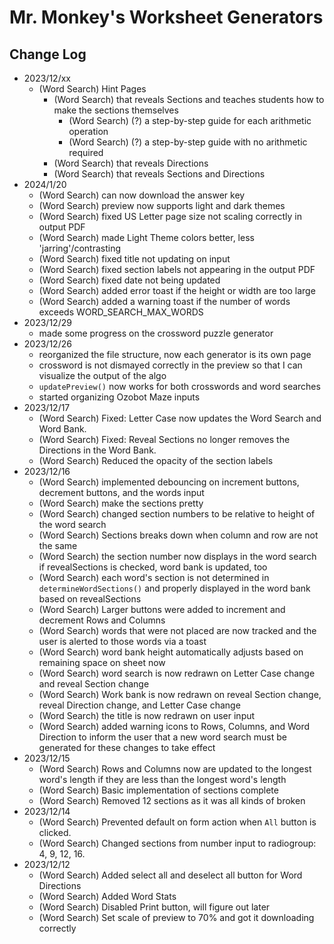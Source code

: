 # Mr. Monkey's Worksheet Generators

## Change Log
- 2023/12/xx
    - (Word Search) Hint Pages
        - (Word Search) that reveals Sections and teaches students how to make the sections themselves
            - (Word Search) (?) a step-by-step guide for each arithmetic operation
            - (Word Search) (?) a step-by-step guide with no arithmetic required
        - (Word Search) that reveals Directions
        - (Word Search) that reveals Sections and Directions
- 2024/1/20
    - (Word Search) can now download the answer key
    - (Word Search) preview now supports light and dark themes
    - (Word Search) fixed US Letter page size not scaling correctly in output PDF
    - (Word Search) made Light Theme colors better, less 'jarring'/contrasting
    - (Word Search) fixed title not updating on input
    - (Word Search) fixed section labels not appearing in the output PDF
    - (Word Search) fixed date not being updated
    - (Word Search) added error toast if the height or width are too large
    - (Word Search) added a warning toast if the number of words exceeds WORD_SEARCH_MAX_WORDS
- 2023/12/29
    - made some progress on the crossword puzzle generator
- 2023/12/26
    - reorganized the file structure, now each generator is its own page
    - crossword is not dismayed correctly in the preview so that I can visualize the output of the algo
    - `updatePreview()` now works for both crosswords and word searches
    - started organizing Ozobot Maze inputs
- 2023/12/17
    - (Word Search) Fixed: Letter Case now updates the Word Search and Word Bank.
    - (Word Search) Fixed: Reveal Sections no longer removes the Directions in the Word Bank.
    - (Word Search) Reduced the opacity of the section labels
- 2023/12/16
    - (Word Search) implemented debouncing on increment buttons, decrement buttons, and the words input
    - (Word Search) make the sections pretty
    - (Word Search) changed section numbers to be relative to height of the word search
    - (Word Search) Sections breaks down when column and row are not the same
    - (Word Search) the section number now displays in the word search if revealSections is checked, word bank is updated, too
    - (Word Search) each word's section is not determined in `determineWordSections()` and properly displayed in the word bank based on revealSections
    - (Word Search) Larger buttons were added to increment and decrement Rows and Columns
    - (Word Search) words that were not placed are now tracked and the user is alerted to those words via a toast
    - (Word Search) word bank height automatically adjusts based on remaining space on sheet now
    - (Word Search) word search is now redrawn on Letter Case change and reveal Section change
    - (Word Search) Work bank is now redrawn on reveal Section change, reveal Direction change, and Letter Case change
    - (Word Search) the title is now redrawn on user input
    - (Word Search) added warning icons to Rows, Columns, and Word Direction to inform the user that a new word search must be generated for these changes to take effect
- 2023/12/15
    - (Word Search) Rows and Columns now are updated to the longest word's length if they are less than the longest word's length
    - (Word Search) Basic implementation of sections complete
    - (Word Search) Removed 12 sections as it was all kinds of broken
- 2023/12/14
    - (Word Search) Prevented default on form action when `All` button is clicked.
    - (Word Search) Changed sections from number input to radiogroup: 4, 9, 12, 16. 
- 2023/12/12
    - (Word Search) Added select all and deselect all button for Word Directions
    - (Word Search) Added Word Stats
    - (Word Search) Disabled Print button, will figure out later
    - (Word Search) Set scale of preview to 70% and got it downloading correctly